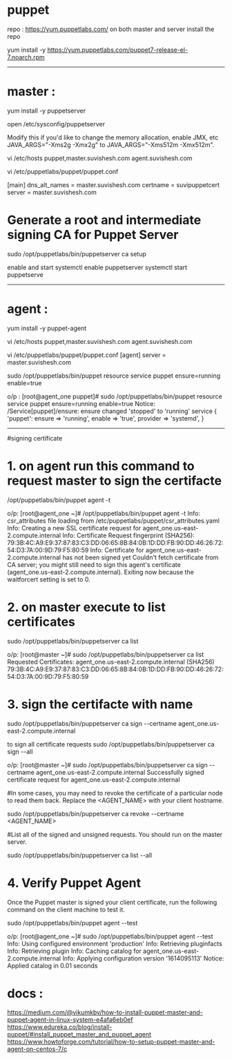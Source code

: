 # puppet


repo : https://yum.puppetlabs.com/ 
on both master and server install the repo 

yum install -y https://yum.puppetlabs.com/puppet7-release-el-7.noarch.rpm

-----------------------------------------------------------------------------------------------------------------------------------------

# master	:	

yum install -y puppetserver

open /etc/sysconfig/puppetserver

 Modify this if you'd like to change the memory allocation, enable JMX, etc
 JAVA_ARGS="-Xms2g -Xmx2g" 
to
 JAVA_ARGS="-Xms512m -Xmx512m".

 
vi /etc/hosts
<ip> puppet,master.suvishesh.com
<ip> agent.suvishesh.com


vi /etc/puppetlabs/puppet/puppet.conf

[main]
dns_alt_names = master.suvishesh.com
certname = suvipuppetcert
server = master.suvishesh.com

# Generate a root and intermediate signing CA for Puppet Server

sudo /opt/puppetlabs/bin/puppetserver ca setup


enable and start 
 systemctl enable puppetserver
 systemctl start puppetserve

-----------------------------------------------------

# agent	: 	

yum install -y puppet-agent

vi /etc/hosts
<ip> puppet,master.suvishesh.com
<ip> agent.suvishesh.com


vi /etc/puppetlabs/puppet/puppet.conf
[agent]
server = master.suvishesh.com


sudo /opt/puppetlabs/bin/puppet resource service puppet ensure=running enable=true

o/p : 
[root@agent_one puppet]# sudo /opt/puppetlabs/bin/puppet resource service puppet ensure=running enable=true
Notice: /Service[puppet]/ensure: ensure changed 'stopped' to 'running'
service { 'puppet':
  ensure   => 'running',
  enable   => 'true',
  provider => 'systemd',
}

----------------------------------------------------------

#signing certificate

# 1. on agent run this command to request master to sign the certifacte 

/opt/puppetlabs/bin/puppet agent -t 

o/p:
[root@agent_one ~]# /opt/puppetlabs/bin/puppet agent -t
Info: csr_attributes file loading from /etc/puppetlabs/puppet/csr_attributes.yaml
Info: Creating a new SSL certificate request for agent_one.us-east-2.compute.internal
Info: Certificate Request fingerprint (SHA256): 79:3B:4C:A9:E9:37:87:83:C3:DD:06:65:8B:84:0B:1D:DD:FB:90:DD:46:26:72:54:D3:7A:00:9D:79:F5:80:59
Info: Certificate for agent_one.us-east-2.compute.internal has not been signed yet
Couldn't fetch certificate from CA server; you might still need to sign this agent's certificate (agent_one.us-east-2.compute.internal).
Exiting now because the waitforcert setting is set to 0.

# 2. on master execute to list certificates

sudo /opt/puppetlabs/bin/puppetserver ca list 

o/p:
[root@master ~]# sudo /opt/puppetlabs/bin/puppetserver ca list
Requested Certificates:
    agent_one.us-east-2.compute.internal       (SHA256)  79:3B:4C:A9:E9:37:87:83:C3:DD:06:65:8B:84:0B:1D:DD:FB:90:DD:46:26:72:54:D3:7A:00:9D:79:F5:80:59

# 3. sign the certifacte with name 

sudo /opt/puppetlabs/bin/puppetserver ca sign --certname agent_one.us-east-2.compute.internal 

to sign all certificate requests 
sudo /opt/puppetlabs/bin/puppetserver ca sign --all

o/p:
[root@master ~]# sudo /opt/puppetlabs/bin/puppetserver ca sign --certname agent_one.us-east-2.compute.internal
Successfully signed certificate request for agent_one.us-east-2.compute.internal

#In some cases, you may need to revoke the certificate of a particular node to read them back. Replace the <AGENT_NAME> with your client hostname.

sudo /opt/puppetlabs/bin/puppetserver ca revoke --certname <AGENT_NAME>

#List all of the signed and unsigned requests. You should run on the master server.

sudo /opt/puppetlabs/bin/puppetserver ca list --all

# 4. Verify Puppet Agent
Once the Puppet master is signed your client certificate, run the following command on the client machine to test it.

sudo /opt/puppetlabs/bin/puppet agent --test

o/p:
[root@agent_one ~]# sudo /opt/puppetlabs/bin/puppet agent --test
Info: Using configured environment 'production'
Info: Retrieving pluginfacts
Info: Retrieving plugin
Info: Caching catalog for agent_one.us-east-2.compute.internal
Info: Applying configuration version '1614095113'
Notice: Applied catalog in 0.01 seconds


# docs : 
https://medium.com/@vikumkbv/how-to-install-puppet-master-and-puppet-agent-in-linux-system-e4afa6eb0ef
https://www.edureka.co/blog/install-puppet/#install_puppet_master_and_puppet_agent 
https://www.howtoforge.com/tutorial/how-to-setup-puppet-master-and-agent-on-centos-7/c
